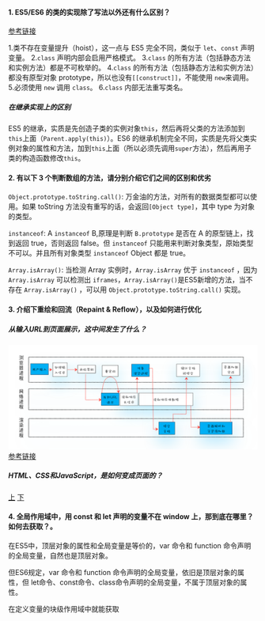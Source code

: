 #### 1. ES5/ES6 的类的实现除了写法以外还有什么区别？
[参考链接](https://es6.ruanyifeng.com/#docs/class)

1.类不存在变量提升（hoist），这一点与 ES5 完全不同，类似于 `let`、`const` 声明变量。
2.`class` 声明内部会启用严格模式。
3.`class` 的所有方法（包括静态方法和实例方法）都是不可枚举的。
4.`class` 的所有方法（包括静态方法和实例方法）都没有原型对象 prototype，所以也没有`[[construct]]`，不能使用 `new`来调用。
5.必须使用 `new` 调用 `class`。
6.`class` 内部无法重写类名。
##### 在继承实现上的区别
ES5 的继承，实质是先创造子类的实例对象`this`，然后再将父类的方法添加到`this`上面（`Parent.apply(this)`）。ES6 的继承机制完全不同，实质是先将父类实例对象的属性和方法，加到`this`上面（所以必须先调用`super`方法），然后再用子类的构造函数修改`this`。

#### 2. 有以下 3 个判断数组的方法，请分别介绍它们之间的区别和优劣
`Object.prototype.toString.call()`: 万金油的方法，对所有的数据类型都可以使用。如果 toString 方法没有重写的话，会返回`[Object type]`，其中 type 为对象的类型。

`instanceof`: A `instanceof` B,原理是判断 `B.prototype` 是否在 A 的原型链上，找到返回 true，否则返回 false。但 `instanceof` 只能用来判断对象类型，原始类型不可以。并且所有对象类型 `instanceof` Object 都是 true。

`Array.isArray()`: 当检测 Array 实例时，`Array.isArray` 优于 `instanceof` ，因为 `Array.isArray` 可以检测出 `iframes`，`Array.isArray()`是ES5新增的方法，当不存在 `Array.isArray()` ，可以用 `Object.prototype.toString.call()` 实现。

#### 3. 介绍下重绘和回流（Repaint & Reflow），以及如何进行优化
##### 从输入URL到页面展示，这中间发生了什么？
![图片](https://github.com/ZhangJiL/new/blob/master/img/url.png)
[参考链接](https://time.geekbang.org/column/article/117637)

##### HTML、CSS和JavaScript，是如何变成页面的？
[上](https://time.geekbang.org/column/article/118205)
[下](https://time.geekbang.org/column/article/118826)


#### 4. 全局作用域中，用 const 和 let 声明的变量不在 window 上，那到底在哪里？如何去获取？。
在ES5中，顶层对象的属性和全局变量是等价的，var 命令和 function 命令声明的全局变量，自然也是顶层对象。

  但ES6规定，var 命令和 function 命令声明的全局变量，依旧是顶层对象的属性，但 let命令、const命令、class命令声明的全局变量，不属于顶层对象的属性。

在定义变量的块级作用域中就能获取
